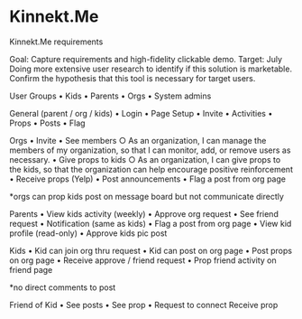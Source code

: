 # Kinnekt.Me
Kinnekt.Me requirements


Goal: Capture requirements and high-fidelity clickable demo.  Target: July
Doing more extensive user research to identify if this solution is marketable.  
Confirm the hypothesis that this tool is necessary for target users.


User Groups
	• Kids
	• Parents
	• Orgs
	• System admins

General (parent / org / kids)
	• Login
	• Page Setup
	• Invite
	• Activities
	• Props
	• Posts
	• Flag

Orgs
	• Invite
	• See members
		○ As an organization, I can manage the members of my organization, so that I can monitor, add, or remove users as necessary.
	• Give props to kids
		○ As an organization, I can give props to the kids, so that the organization can help encourage positive reinforcement
	• Receive props (Yelp)
	• Post announcements
	• Flag a post from org page

*orgs can prop kids post on message board but not communicate directly

Parents
	• View kids activity (weekly)
	• Approve org request
	• See friend request
	• Notification (same as kids)
	• Flag a post from org page
	• View kid profile (read-only)
	• Approve kids pic post

Kids
	• Kid can join org thru request
	• Kid can post on org page
	• Post props on org page
	• Receive approve / friend request
	• Prop friend activity on friend page

*no direct comments to post

Friend of Kid
	• See posts
	• See prop
	• Request to connect
Receive prop
